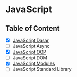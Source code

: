 # JavaScript

## Table of Content

- [x] [JavaScript Dasar](JavaScript%20Dasar.md)
- [ ] JavaScript Async
- [x] [JavaScript OOP](JavaScript%20OOP.md)
- [ ] JavaScript DOM
- [x] [JavaScript Modules](JavaScript%20Modules.md)
- [ ] JavaScript Standard Library
